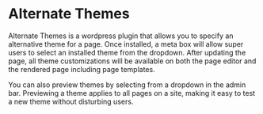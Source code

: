 # Alternate Themes

Alternate Themes is a wordpress plugin that allows you to specify an alternative theme for a page. Once installed, a meta box will allow super users to select an installed theme from the dropdown. After updating the page, all theme customizations will be available on both the page editor and the rendered page including page templates.

You can also preview themes by selecting from a dropdown in the admin bar. Previewing a theme applies to all pages on a site, making it easy to test a new theme without disturbing users.
